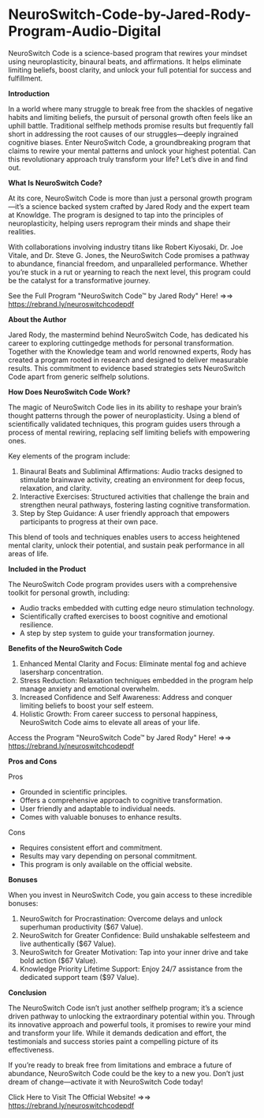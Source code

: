 # NeuroSwitch-Code-by-Jared-Rody-Program-Audio-Digital
NeuroSwitch Code is a science-based program that rewires your mindset using neuroplasticity, binaural beats, and affirmations. It helps eliminate limiting beliefs, boost clarity, and unlock your full potential for success and fulfillment.

**Introduction**

In a world where many struggle to break free from the shackles of negative habits and limiting beliefs, the pursuit of personal growth often feels like an uphill battle. Traditional selfhelp methods promise results but frequently fall short in addressing the root causes of our struggles—deeply ingrained cognitive biases. Enter NeuroSwitch Code, a groundbreaking program that claims to rewire your mental patterns and unlock your highest potential. Can this revolutionary approach truly transform your life? Let’s dive in and find out.  

**What Is NeuroSwitch Code?**
  
At its core, NeuroSwitch Code is more than just a personal growth program—it’s a science backed system crafted by Jared Rody and the expert team at Knowldge. The program is designed to tap into the principles of neuroplasticity, helping users reprogram their minds and shape their realities. 

With collaborations involving industry titans like Robert Kiyosaki, Dr. Joe Vitale, and Dr. Steve G. Jones, the NeuroSwitch Code promises a pathway to abundance, financial freedom, and unparalleled performance. Whether you’re stuck in a rut or yearning to reach the next level, this program could be the catalyst for a transformative journey.

See the Full Program "NeuroSwitch Code™ by Jared Rody" Here! =>=> https://rebrand.ly/neuroswitchcodepdf 

**About the Author**
 
Jared Rody, the mastermind behind NeuroSwitch Code, has dedicated his career to exploring cuttingedge methods for personal transformation. Together with the Knowledge team and world renowned experts, Rody has created a program rooted in research and designed to deliver measurable results. This commitment to evidence based strategies sets NeuroSwitch Code apart from generic selfhelp solutions.  

**How Does NeuroSwitch Code Work?**

The magic of NeuroSwitch Code lies in its ability to reshape your brain’s thought patterns through the power of neuroplasticity. Using a blend of scientifically validated techniques, this program guides users through a process of mental rewiring, replacing self limiting beliefs with empowering ones.  

Key elements of the program include:  
 
 1. Binaural Beats and Subliminal Affirmations: Audio tracks designed to stimulate brainwave activity, creating an environment for deep focus, relaxation, and clarity.  
 2. Interactive Exercises: Structured activities that challenge the brain and strengthen neural pathways, fostering lasting cognitive transformation.  
 3. Step by Step Guidance: A user friendly approach that empowers participants to progress at their own pace.  

This blend of tools and techniques enables users to access heightened mental clarity, unlock their potential, and sustain peak performance in all areas of life.  

**Included in the Product**

The NeuroSwitch Code program provides users with a comprehensive toolkit for personal growth, including:  

-  Audio tracks embedded with cutting edge neuro stimulation technology.  
-  Scientifically crafted exercises to boost cognitive and emotional resilience.  
-  A step by step system to guide your transformation journey.  


**Benefits of the NeuroSwitch Code**
 
1.  Enhanced Mental Clarity and Focus: Eliminate mental fog and achieve lasersharp concentration.  
2.  Stress Reduction: Relaxation techniques embedded in the program help manage anxiety and emotional overwhelm.  
3.  Increased Confidence and Self Awareness: Address and conquer limiting beliefs to boost your self esteem.  
4.  Holistic Growth: From career success to personal happiness, NeuroSwitch Code aims to elevate all areas of your life.  

Access the Program "NeuroSwitch Code™ by Jared Rody" Here! =>=> https://rebrand.ly/neuroswitchcodepdf 

**Pros and Cons**
 
Pros  
-  Grounded in scientific principles.  
-  Offers a comprehensive approach to cognitive transformation.  
-  User friendly and adaptable to individual needs.  
-  Comes with valuable bonuses to enhance results.  

Cons  
-  Requires consistent effort and commitment.  
-  Results may vary depending on personal commitment.  
-  This program is only available on the official website.  

**Bonuses**
  
When you invest in NeuroSwitch Code, you gain access to these incredible bonuses:  

1.  NeuroSwitch for Procrastination: Overcome delays and unlock superhuman productivity ($67 Value).  
2.  NeuroSwitch for Greater Confidence: Build unshakable selfesteem and live authentically ($67 Value).  
3.  NeuroSwitch for Greater Motivation: Tap into your inner drive and take bold action ($67 Value).  
4.  Knowledge Priority Lifetime Support: Enjoy 24/7 assistance from the dedicated support team ($97 Value).  

**Conclusion**

The NeuroSwitch Code isn’t just another selfhelp program; it’s a science driven pathway to unlocking the extraordinary potential within you. Through its innovative approach and powerful tools, it promises to rewire your mind and transform your life. While it demands dedication and effort, the testimonials and success stories paint a compelling picture of its effectiveness.  

If you’re ready to break free from limitations and embrace a future of abundance, NeuroSwitch Code could be the key to a new you. Don’t just dream of change—activate it with NeuroSwitch Code today!

Click Here to Visit The Official Website! =>=> https://rebrand.ly/neuroswitchcodepdf
